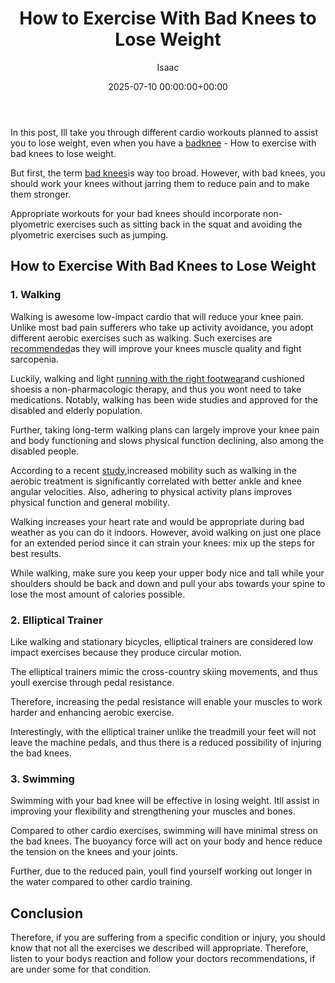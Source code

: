 ﻿---
title: How to Exercise With Bad Knees to Lose Weight
description: In this post, Ill take you through different cardio workouts planned to assist you to lose weight, even when you have a bad knee - How to exercise with bad...
slug: /how-to-exercise-with-bad-knees-to-lose-weight/
date: 2025-07-10 00:00:00+00:00
lastmod: 2025-07-10 00:00:00+03:00
author: Isaac
categories:
- Guide
tags:
- guide
- bad
- knee
layout: post
---

In this post, Ill take you through different cardio workouts planned to assist you to lose weight, even when you have a [bad](https://pestpolicy.com/best-running-shoes-for-bad-knees/)[knee](https://pestpolicy.com/running-with-bad-knees/) - How to exercise with bad knees to lose weight.

But first, the term [bad knees](https://www.health.harvard.edu/pain/moving-away-from-knee-osteoarthritis)is way too broad. However, with bad knees, you should work your knees without jarring them to reduce pain and to make them stronger.

Appropriate workouts for your bad knees should incorporate non-plyometric exercises such as sitting back in the squat and avoiding the plyometric exercises such as jumping.

##  How to Exercise With Bad Knees to Lose Weight

###  1. Walking

Walking is awesome low-impact cardio that will reduce your knee pain. Unlike most bad pain sufferers who take up activity avoidance, you adopt different aerobic exercises such as walking. Such exercises are [recommended](https://www.ncbi.nlm.nih.gov/pubmed/18279766)as they will improve your knees muscle quality and fight sarcopenia.

Luckily, walking and light [running with the right footwear](https://pestpolicy.com/best-running-shoes-for-bad-knees/)and cushioned shoesis a non-pharmacologic therapy, and thus you wont need to take medications. Notably, walking has been wide studies and approved for the disabled and elderly population.

Further, taking long-term walking plans can largely improve your knee pain and body functioning and slows physical function declining, also among the disabled people.

According to a recent [study](https://www.ncbi.nlm.nih.gov/pubmed/15696558),increased mobility such as walking in the aerobic treatment is significantly correlated with better ankle and knee angular velocities. Also, adhering to physical activity plans improves physical function and general mobility.

Walking increases your heart rate and would be appropriate during bad weather as you can do it indoors. However, avoid walking on just one place for an extended period since it can strain your knees: mix up the steps for best results.

While walking, make sure you keep your upper body nice and tall while your shoulders should be back and down and pull your abs towards your spine to lose the most amount of calories possible.

###  2. Elliptical Trainer

Like walking and stationary bicycles, elliptical trainers are considered low impact exercises because they produce circular motion.

The elliptical trainers mimic the cross-country skiing movements, and thus youll exercise through pedal resistance.

Therefore, increasing the pedal resistance will enable your muscles to work harder and enhancing aerobic exercise.

Interestingly, with the elliptical trainer unlike the treadmill your feet will not leave the machine pedals, and thus there is a reduced possibility of injuring the bad knees.

###  3. Swimming

Swimming with your bad knee will be effective in losing weight. Itll assist in improving your flexibility and strengthening your muscles and bones.

Compared to other cardio exercises, swimming will have minimal stress on the bad knees. The buoyancy force will act on your body and hence reduce the tension on the knees and your joints.

Further, due to the reduced pain, youll find yourself working out longer in the water compared to other cardio training.

##  Conclusion

Therefore, if you are suffering from a specific condition or injury, you should know that not all the exercises we described will appropriate. Therefore, listen to your bodys reaction and follow your doctors recommendations, if are under some for that condition.

